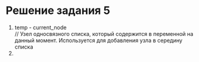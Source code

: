 ﻿# Решение задания 5

1. temp - current_node  
// Узел односвязного списка, который содержится в переменной на данный момент. Используется для добавления узла в середину списка
2. 
